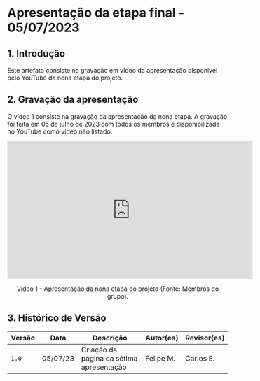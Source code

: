 # Apresentação da etapa final - 05/07/2023

## 1. Introdução

Este artefato consiste na gravação em vídeo da apresentação disponível pelo YouTube da nona etapa do projeto.

## 2. Gravação da apresentação

O vídeo 1 consiste na gravação da apresentação da nona etapa. A gravação foi feita em 05 de julho de 2023 com todos os membros e disponibilizada no YouTube como vídeo não listado.

<center>

<iframe width="560" height="315" src="https://www.youtube.com/embed/cY1f08YBnUo" title="YouTube video player" frameborder="0" allow="accelerometer; autoplay; clipboard-write; encrypted-media; gyroscope; picture-in-picture; web-share" allowfullscreen></iframe>

Vídeo 1 - Apresentação da nona etapa do projeto (Fonte: Membros do grupo).

</center>

## 3. Histórico de Versão

|  Versão  |   Data   |                      Descrição          |    Autor(es)   |  Revisor(es)  |
| -------- | -------- | --------------------------------------- | -------------- | ------------- |
|  `1.0`   | 05/07/23 | Criação da página da sétima apresentação | Felipe M. |  Carlos E. |